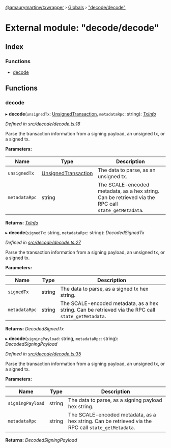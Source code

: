 [@amaurymartiny/txwrapper](../README.md) › [Globals](../globals.md) › ["decode/decode"](_decode_decode_.md)

# External module: "decode/decode"

## Index

### Functions

* [decode](_decode_decode_.md#decode)

## Functions

###  decode

▸ **decode**(`unsignedTx`: [UnsignedTransaction](../interfaces/_balancetransfer_.unsignedtransaction.md), `metadataRpc`: string): *[TxInfo](../interfaces/_balancetransfer_.txinfo.md)*

*Defined in [src/decode/decode.ts:16](https://github.com/paritytech/txwrapper/blob/29e727e/src/decode/decode.ts#L16)*

Parse the transaction information from a signing payload, an unsigned tx, or a signed tx.

**Parameters:**

Name | Type | Description |
------ | ------ | ------ |
`unsignedTx` | [UnsignedTransaction](../interfaces/_balancetransfer_.unsignedtransaction.md) | The data to parse, as an unsigned tx. |
`metadataRpc` | string | The SCALE-encoded metadata, as a hex string. Can be retrieved via the RPC call `state_getMetadata`.  |

**Returns:** *[TxInfo](../interfaces/_balancetransfer_.txinfo.md)*

▸ **decode**(`signedTx`: string, `metadataRpc`: string): *DecodedSignedTx*

*Defined in [src/decode/decode.ts:27](https://github.com/paritytech/txwrapper/blob/29e727e/src/decode/decode.ts#L27)*

Parse the transaction information from a signing payload, an unsigned tx, or a signed tx.

**Parameters:**

Name | Type | Description |
------ | ------ | ------ |
`signedTx` | string | The data to parse, as a signed tx hex string. |
`metadataRpc` | string | The SCALE-encoded metadata, as a hex string. Can be retrieved via the RPC call `state_getMetadata`.  |

**Returns:** *DecodedSignedTx*

▸ **decode**(`signingPayload`: string, `metadataRpc`: string): *DecodedSigningPayload*

*Defined in [src/decode/decode.ts:35](https://github.com/paritytech/txwrapper/blob/29e727e/src/decode/decode.ts#L35)*

Parse the transaction information from a signing payload, an unsigned tx, or a signed tx.

**Parameters:**

Name | Type | Description |
------ | ------ | ------ |
`signingPayload` | string | The data to parse, as a signing payload hex string. |
`metadataRpc` | string | The SCALE-encoded metadata, as a hex string. Can be retrieved via the RPC call `state_getMetadata`.  |

**Returns:** *DecodedSigningPayload*
